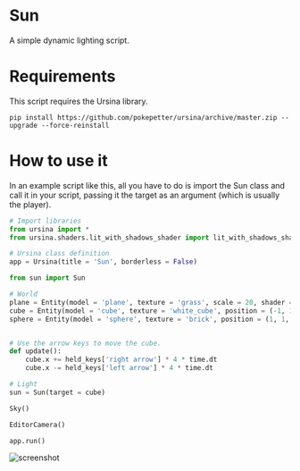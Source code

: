# Sun

A simple dynamic lighting script.

# Requirements

This script requires the Ursina library.

```
pip install https://github.com/pokepetter/ursina/archive/master.zip --upgrade --force-reinstall
```

# How to use it

In an example script like this, all you have to do is import the Sun class and call it in your script, passing it the target as an argument (which is usually the player).

```python
# Import libraries
from ursina import *
from ursina.shaders.lit_with_shadows_shader import lit_with_shadows_shader

# Ursina class definition
app = Ursina(title = 'Sun', borderless = False)

from sun import Sun

# World
plane = Entity(model = 'plane', texture = 'grass', scale = 20, shader = lit_with_shadows_shader)
cube = Entity(model = 'cube', texture = 'white_cube', position = (-1, 1, 0))
sphere = Entity(model = 'sphere', texture = 'brick', position = (1, 1, 0))


# Use the arrow keys to move the cube.
def update():
    cube.x += held_keys['right arrow'] * 4 * time.dt
    cube.x -= held_keys['left arrow'] * 4 * time.dt

# Light
sun = Sun(target = cube)

Sky()

EditorCamera()

app.run()
```

![screenshot](https://github.com/Snoroz/Sun/assets/55320908/b5ba0d08-43ee-4b63-b4da-d4f474ded3e7)
